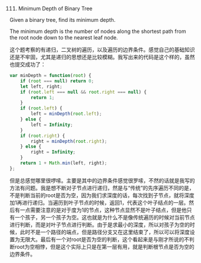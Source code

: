 111. Minimum Depth of Binary Tree

Given a binary tree, find its minimum depth.

The minimum depth is the number of nodes along the shortest path from the root node down to the nearest leaf node.



这个题考察的有递归，二叉树的遍历，以及遍历的边界条件。感觉自己的基础知识还是不牢固，尤其是递归的思想还是比较模糊。我写出来的代码是这个样的，虽然也提交成功了：

```JavaScript
var minDepth = function(root) {
    if (root === null) return 0;
    let left, right;
    if (root.left === null && root.right === null) {
        return 1;
    }
    if (root.left) {
        left = minDepth(root.left);
    } else {
        left = Infinity;
    }
    if (root.right) {
        right = minDepth(root.right);
    } else {
        right = Infinity;
    }
    return 1 + Math.min(left, right);
};
```
但是总感觉哪里很啰嗦。主要是其中的边界条件感觉很罗嗦，不然的话就是我写的方法有问题。我是想不断对子节点进行递归，然是与“传统”的先序遍历不同的是，不是判断当前的root是否为空，因为我们求深度的话，每次找到子节点，就将深度加1再进行递归。当遍历到叶子节点的时候，返回1，代表这个叶子结点的一层。然后有一点需要注意的是对于度为1的节点，这种节点显然不是叶子结点，但是他只有一个孩子，另一个孩子为空。这也就是为什么不是像传统遍历的时候对当前节点进行判断，而是对叶子节点进行判断。由于是求最小的深度，所以对孩子为空的时候，此时不是一个路径的端点，但是路径分支又在这里结束了，所以可以将深度设置为无限大。最后有一个对root是否为空的判断，这个看起来是与刚才所说的不判断root为空相悖，但是这个实际上只是在第一层有用，就是判断根节点是否为空的边界条件。